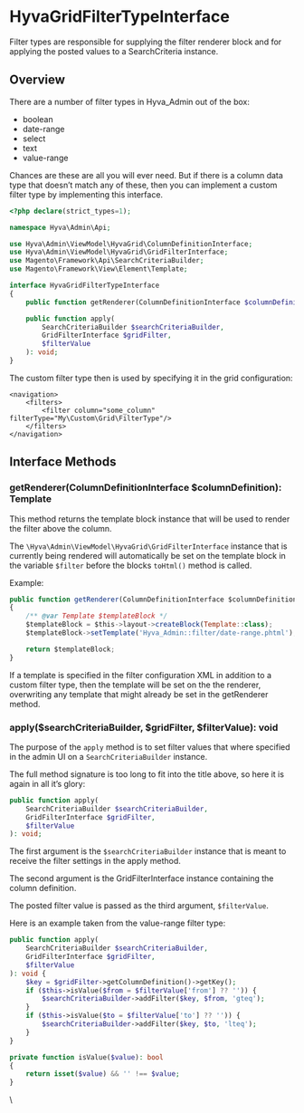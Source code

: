 # HyvaGridFilterTypeInterface

Filter types are responsible for supplying the filter renderer block and for applying the posted values to a SearchCriteria instance.

## Overview


There are a number of filter types in Hyva_Admin out of the box:

* boolean
* date-range
* select
* text
* value-range


Chances are these are all you will ever need. But if there is a column data type that doesn’t match any of these, then you can implement a custom filter type by implementing this interface.


```php
<?php declare(strict_types=1);

namespace Hyva\Admin\Api;

use Hyva\Admin\ViewModel\HyvaGrid\ColumnDefinitionInterface;
use Hyva\Admin\ViewModel\HyvaGrid\GridFilterInterface;
use Magento\Framework\Api\SearchCriteriaBuilder;
use Magento\Framework\View\Element\Template;

interface HyvaGridFilterTypeInterface
{
    public function getRenderer(ColumnDefinitionInterface $columnDefinition): Template;

    public function apply(
        SearchCriteriaBuilder $searchCriteriaBuilder,
        GridFilterInterface $gridFilter,
        $filterValue
    ): void;
}
```


The custom filter type then is used by specifying it in the grid configuration:

```markup
<navigation>
    <filters>
        <filter column="some_column" filterType="My\Custom\Grid\FilterType"/>
    </filters>
</navigation>
```


## Interface Methods

### getRenderer(ColumnDefinitionInterface $columnDefinition): Template

This method returns the template block instance that will be used to render the filter above the column.


The `\Hyva\Admin\ViewModel\HyvaGrid\GridFilterInterface` instance that is currently being rendered will automatically be set on the template block in the variable `$filter` before the blocks `toHtml()` method is called.


Example:

```javascript
public function getRenderer(ColumnDefinitionInterface $columnDefinition): Template
{
    /** @var Template $templateBlock */
    $templateBlock = $this->layout->createBlock(Template::class);
    $templateBlock->setTemplate('Hyva_Admin::filter/date-range.phtml');

    return $templateBlock;
}
```


If a template is specified in the filter configuration XML in addition to a custom filter type, then the template will be set on the the renderer, overwriting any template that might already be set in the getRenderer method.

### apply($searchCriteriaBuilder, $gridFilter, $filterValue): void

The purpose of the `apply` method is to set filter values that where specified in the admin UI on a `SearchCriteriaBuilder` instance.


The full method signature is too long to fit into the title above, so here it is again in all it’s glory:

```php
public function apply(
    SearchCriteriaBuilder $searchCriteriaBuilder,
    GridFilterInterface $gridFilter,
    $filterValue
): void;
```


The first argument is the `$searchCriteriaBuilder` instance that is meant to receive the filter settings in the apply method.


The second argument is the GridFilterInterface instance containing the column definition.


The posted filter value is passed as the third argument, `$filterValue`.


Here is an example taken from the value-range filter type:

```php
public function apply(
    SearchCriteriaBuilder $searchCriteriaBuilder,
    GridFilterInterface $gridFilter,
    $filterValue
): void {
    $key = $gridFilter->getColumnDefinition()->getKey();
    if ($this->isValue($from = $filterValue['from'] ?? '')) {
        $searchCriteriaBuilder->addFilter($key, $from, 'gteq');
    }
    if ($this->isValue($to = $filterValue['to'] ?? '')) {
        $searchCriteriaBuilder->addFilter($key, $to, 'lteq');
    }
}

private function isValue($value): bool
{
    return isset($value) && '' !== $value;
}
```


\
